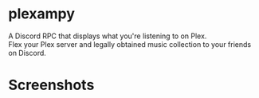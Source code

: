# plexampy
A Discord RPC that displays what you're listening to on Plex.<br>
Flex your Plex server and legally obtained music collection to your friends on Discord.
# Screenshots
